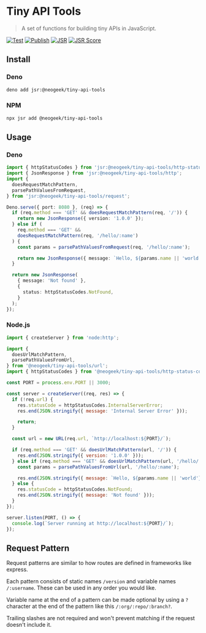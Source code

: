 # Tiny API Tools

> A set of functions for building tiny APIs in JavaScript.

[![Test](https://github.com/neogeek/tiny-api-tools/actions/workflows/test.workflow.yml/badge.svg)](https://github.com/neogeek/tiny-api-tools/actions/workflows/test.workflow.yml)
[![Publish](https://github.com/neogeek/tiny-api-tools/actions/workflows/publish.workflow.yml/badge.svg)](https://github.com/neogeek/tiny-api-tools/actions/workflows/publish.workflow.yml)
[![JSR](https://jsr.io/badges/@neogeek/tiny-api-tools)](https://jsr.io/@neogeek/tiny-api-tools)
[![JSR Score](https://jsr.io/badges/@neogeek/tiny-api-tools/score)](https://jsr.io/@neogeek/tiny-api-tools)

## Install

### Deno

```bash
deno add jsr:@neogeek/tiny-api-tools
```

### NPM

```bash
npx jsr add @neogeek/tiny-api-tools
```

## Usage

### Deno

```typescript
import { httpStatusCodes } from 'jsr:@neogeek/tiny-api-tools/http-status-codes';
import { JsonResponse } from 'jsr:@neogeek/tiny-api-tools/http';
import {
  doesRequestMatchPattern,
  parsePathValuesFromRequest,
} from 'jsr:@neogeek/tiny-api-tools/request';

Deno.serve({ port: 8080 }, (req) => {
  if (req.method === 'GET' && doesRequestMatchPattern(req, '/')) {
    return new JsonResponse({ version: '1.0.0' });
  } else if (
    req.method === 'GET' &&
    doesRequestMatchPattern(req, '/hello/:name')
  ) {
    const params = parsePathValuesFromRequest(req, '/hello/:name');

    return new JsonResponse({ message: `Hello, ${params.name || 'world'}!` });
  }

  return new JsonResponse(
    { message: 'Not found' },
    {
      status: httpStatusCodes.NotFound,
    }
  );
});
```

### Node.js

```javascript
import { createServer } from 'node:http';

import {
  doesUrlMatchPattern,
  parsePathValuesFromUrl,
} from '@neogeek/tiny-api-tools/url';
import { httpStatusCodes } from '@neogeek/tiny-api-tools/http-status-codes';

const PORT = process.env.PORT || 3000;

const server = createServer((req, res) => {
  if (!req.url) {
    res.statusCode = httpStatusCodes.InternalServerError;
    res.end(JSON.stringify({ message: 'Internal Server Error' }));

    return;
  }

  const url = new URL(req.url, `http://localhost:${PORT}/`);

  if (req.method === 'GET' && doesUrlMatchPattern(url, '/')) {
    res.end(JSON.stringify({ version: '1.0.0' }));
  } else if (req.method === 'GET' && doesUrlMatchPattern(url, '/hello/:name')) {
    const params = parsePathValuesFromUrl(url, '/hello/:name');

    res.end(JSON.stringify({ message: `Hello, ${params.name || 'world'}!` }));
  } else {
    res.statusCode = httpStatusCodes.NotFound;
    res.end(JSON.stringify({ message: 'Not found' }));
  }
});

server.listen(PORT, () => {
  console.log(`Server running at http://localhost:${PORT}/`);
});
```

## Request Pattern

Request patterns are similar to how routes are defined in frameworks like express.

Each pattern consists of static names `/version` and variable names `/:username`. These can be used in any order you would like.

Variable name at the end of a pattern can be made optional by using a `?` character at the end of the pattern like this `/:org/:repo/:branch?`.

Trailing slashes are not required and won't prevent matching if the request doesn't include it.
